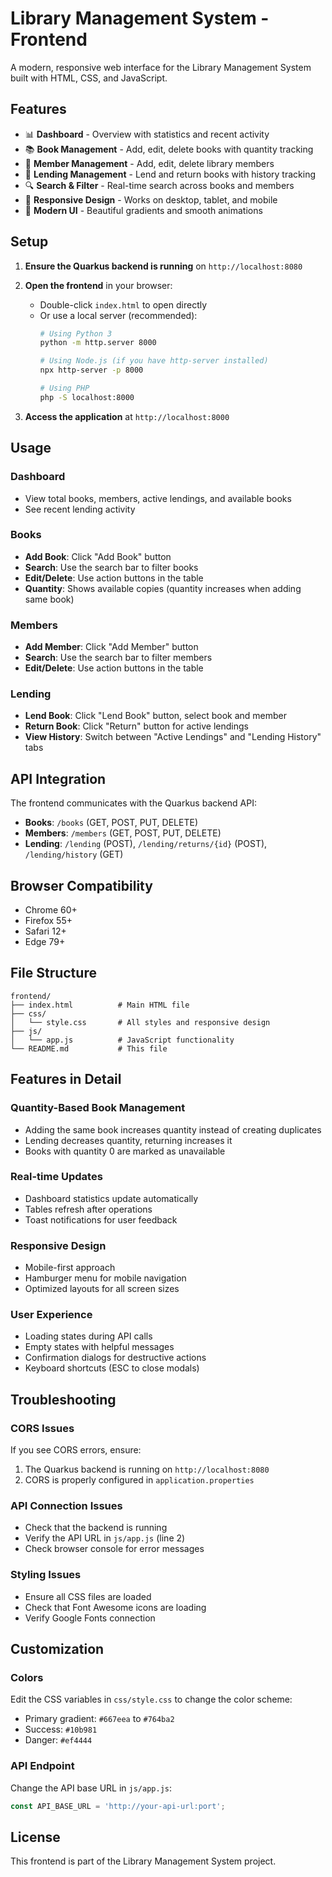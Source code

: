 # Library Management System - Frontend

A modern, responsive web interface for the Library Management System built with HTML, CSS, and JavaScript.

## Features

- 📊 **Dashboard** - Overview with statistics and recent activity
- 📚 **Book Management** - Add, edit, delete books with quantity tracking
- 👥 **Member Management** - Add, edit, delete library members
- 🔄 **Lending Management** - Lend and return books with history tracking
- 🔍 **Search & Filter** - Real-time search across books and members
- 📱 **Responsive Design** - Works on desktop, tablet, and mobile
- 🎨 **Modern UI** - Beautiful gradients and smooth animations

## Setup

1. **Ensure the Quarkus backend is running** on `http://localhost:8080`

2. **Open the frontend** in your browser:
   - Double-click `index.html` to open directly
   - Or use a local server (recommended):
     ```bash
     # Using Python 3
     python -m http.server 8000
     
     # Using Node.js (if you have http-server installed)
     npx http-server -p 8000
     
     # Using PHP
     php -S localhost:8000
     ```

3. **Access the application** at `http://localhost:8000`

## Usage

### Dashboard
- View total books, members, active lendings, and available books
- See recent lending activity

### Books
- **Add Book**: Click "Add Book" button
- **Search**: Use the search bar to filter books
- **Edit/Delete**: Use action buttons in the table
- **Quantity**: Shows available copies (quantity increases when adding same book)

### Members
- **Add Member**: Click "Add Member" button
- **Search**: Use the search bar to filter members
- **Edit/Delete**: Use action buttons in the table

### Lending
- **Lend Book**: Click "Lend Book" button, select book and member
- **Return Book**: Click "Return" button for active lendings
- **View History**: Switch between "Active Lendings" and "Lending History" tabs

## API Integration

The frontend communicates with the Quarkus backend API:

- **Books**: `/books` (GET, POST, PUT, DELETE)
- **Members**: `/members` (GET, POST, PUT, DELETE)
- **Lending**: `/lending` (POST), `/lending/returns/{id}` (POST), `/lending/history` (GET)

## Browser Compatibility

- Chrome 60+
- Firefox 55+
- Safari 12+
- Edge 79+

## File Structure

```
frontend/
├── index.html          # Main HTML file
├── css/
│   └── style.css       # All styles and responsive design
├── js/
│   └── app.js          # JavaScript functionality
└── README.md           # This file
```

## Features in Detail

### Quantity-Based Book Management
- Adding the same book increases quantity instead of creating duplicates
- Lending decreases quantity, returning increases it
- Books with quantity 0 are marked as unavailable

### Real-time Updates
- Dashboard statistics update automatically
- Tables refresh after operations
- Toast notifications for user feedback

### Responsive Design
- Mobile-first approach
- Hamburger menu for mobile navigation
- Optimized layouts for all screen sizes

### User Experience
- Loading states during API calls
- Empty states with helpful messages
- Confirmation dialogs for destructive actions
- Keyboard shortcuts (ESC to close modals)

## Troubleshooting

### CORS Issues
If you see CORS errors, ensure:
1. The Quarkus backend is running on `http://localhost:8080`
2. CORS is properly configured in `application.properties`

### API Connection Issues
- Check that the backend is running
- Verify the API URL in `js/app.js` (line 2)
- Check browser console for error messages

### Styling Issues
- Ensure all CSS files are loaded
- Check that Font Awesome icons are loading
- Verify Google Fonts connection

## Customization

### Colors
Edit the CSS variables in `css/style.css` to change the color scheme:
- Primary gradient: `#667eea` to `#764ba2`
- Success: `#10b981`
- Danger: `#ef4444`

### API Endpoint
Change the API base URL in `js/app.js`:
```javascript
const API_BASE_URL = 'http://your-api-url:port';
```

## License

This frontend is part of the Library Management System project.
